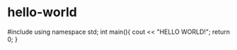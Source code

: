 # hello-world
#include <iosteam>
using namespace std;
int main(){
  cout << "HELLO WORLD!";
  return 0;
}
